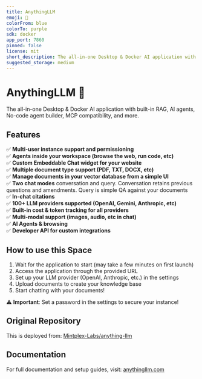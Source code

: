 ```yaml
---
title: AnythingLLM
emoji: 🤖
colorFrom: blue
colorTo: purple
sdk: docker
app_port: 7860
pinned: false
license: mit
short_description: The all-in-one Desktop & Docker AI application with built-in RAG, AI agents, and more.
suggested_storage: medium
---
```


# AnythingLLM 🤖

The all-in-one Desktop & Docker AI application with built-in RAG, AI agents, No-code agent builder, MCP compatibility, and more.

## Features

✅ **Multi-user instance support and permissioning**  
✅ **Agents inside your workspace (browse the web, run code, etc)**  
✅ **Custom Embeddable Chat widget for your website**  
✅ **Multiple document type support (PDF, TXT, DOCX, etc)**  
✅ **Manage documents in your vector database from a simple UI**  
✅ **Two chat modes** conversation and query. Conversation retains previous questions and amendments. Query is simple QA against your documents  
✅ **In-chat citations**  
✅ **100+ LLM providers supported (OpenAI, Gemini, Anthropic, etc)**  
✅ **Built-in cost & token tracking for all providers**  
✅ **Multi-modal support (images, audio, etc in chat)**  
✅ **AI Agents & browsing**  
✅ **Developer API for custom integrations**  

## How to use this Space

1. Wait for the application to start (may take a few minutes on first launch)
2. Access the application through the provided URL
3. Set up your LLM provider (OpenAI, Anthropic, etc.) in the settings
4. Upload documents to create your knowledge base
5. Start chatting with your documents!

⚠️ **Important**: Set a password in the settings to secure your instance!

## Original Repository

This is deployed from: [Mintplex-Labs/anything-llm](https://github.com/Mintplex-Labs/anything-llm)

## Documentation

For full documentation and setup guides, visit: [anythingllm.com](https://anythingllm.com)